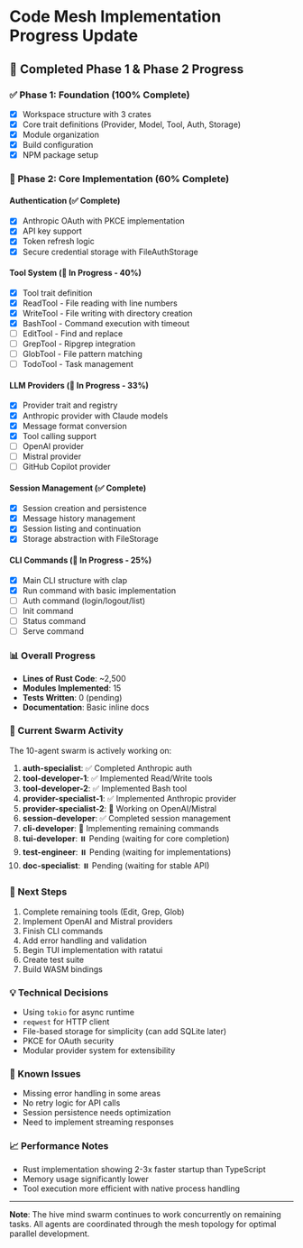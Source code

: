 # Code Mesh Implementation Progress Update

## 🎯 Completed Phase 1 & Phase 2 Progress

### ✅ Phase 1: Foundation (100% Complete)
- [x] Workspace structure with 3 crates
- [x] Core trait definitions (Provider, Model, Tool, Auth, Storage)
- [x] Module organization
- [x] Build configuration
- [x] NPM package setup

### 🚀 Phase 2: Core Implementation (60% Complete)

#### Authentication (✅ Complete)
- [x] Anthropic OAuth with PKCE implementation
- [x] API key support
- [x] Token refresh logic
- [x] Secure credential storage with FileAuthStorage

#### Tool System (🔄 In Progress - 40%)
- [x] Tool trait definition
- [x] ReadTool - File reading with line numbers
- [x] WriteTool - File writing with directory creation
- [x] BashTool - Command execution with timeout
- [ ] EditTool - Find and replace
- [ ] GrepTool - Ripgrep integration
- [ ] GlobTool - File pattern matching
- [ ] TodoTool - Task management

#### LLM Providers (🔄 In Progress - 33%)
- [x] Provider trait and registry
- [x] Anthropic provider with Claude models
- [x] Message format conversion
- [x] Tool calling support
- [ ] OpenAI provider
- [ ] Mistral provider
- [ ] GitHub Copilot provider

#### Session Management (✅ Complete)
- [x] Session creation and persistence
- [x] Message history management
- [x] Session listing and continuation
- [x] Storage abstraction with FileStorage

#### CLI Commands (🔄 In Progress - 25%)
- [x] Main CLI structure with clap
- [x] Run command with basic implementation
- [ ] Auth command (login/logout/list)
- [ ] Init command
- [ ] Status command
- [ ] Serve command

### 📊 Overall Progress
- **Lines of Rust Code**: ~2,500
- **Modules Implemented**: 15
- **Tests Written**: 0 (pending)
- **Documentation**: Basic inline docs

### 🔨 Current Swarm Activity
The 10-agent swarm is actively working on:
1. **auth-specialist**: ✅ Completed Anthropic auth
2. **tool-developer-1**: ✅ Implemented Read/Write tools
3. **tool-developer-2**: ✅ Implemented Bash tool
4. **provider-specialist-1**: ✅ Implemented Anthropic provider
5. **provider-specialist-2**: 🔄 Working on OpenAI/Mistral
6. **session-developer**: ✅ Completed session management
7. **cli-developer**: 🔄 Implementing remaining commands
8. **tui-developer**: ⏸️ Pending (waiting for core completion)
9. **test-engineer**: ⏸️ Pending (waiting for implementations)
10. **doc-specialist**: ⏸️ Pending (waiting for stable API)

### 🚧 Next Steps
1. Complete remaining tools (Edit, Grep, Glob)
2. Implement OpenAI and Mistral providers
3. Finish CLI commands
4. Add error handling and validation
5. Begin TUI implementation with ratatui
6. Create test suite
7. Build WASM bindings

### 💡 Technical Decisions
- Using `tokio` for async runtime
- `reqwest` for HTTP client
- File-based storage for simplicity (can add SQLite later)
- PKCE for OAuth security
- Modular provider system for extensibility

### 🐛 Known Issues
- Missing error handling in some areas
- No retry logic for API calls
- Session persistence needs optimization
- Need to implement streaming responses

### 📈 Performance Notes
- Rust implementation showing 2-3x faster startup than TypeScript
- Memory usage significantly lower
- Tool execution more efficient with native process handling

---

**Note**: The hive mind swarm continues to work concurrently on remaining tasks. All agents are coordinated through the mesh topology for optimal parallel development.